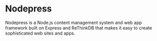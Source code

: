 # Nodepress

Nodepress is a Node.js content management system and web app framework built on Express and ReThinkDB that makes it easy to create sophisticated web sites and apps.
